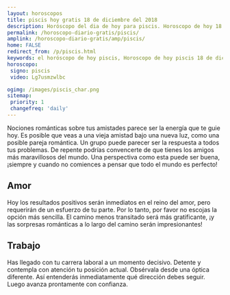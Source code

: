 ```yaml
---
layout: horoscopos
title: piscis hoy gratis 18 de diciembre del 2018 
description: Horóscopo del dia de hoy para piscis. Horoscopo de hoy 18 de diciembre del 2018. Las predicciones de amor, trabajo, vida personal gratis.
permalink: /horoscopo-diario-gratis/piscis/
amplink: /horoscopo-diario-gratis/amp/piscis/
home: FALSE
redirect_from: /p/piscis.html
keywords: el horóscopo de hoy piscis, Horoscopo de hoy piscis 18 de diciembre del 2018,horóscopo del día,horoscopo del dia de hoy,horoscopo de hoy,horoscopo de hoy piscis,piscis hoy,signos zodiacales,horóscopo de hoy,horoscopos de hoy,horoscopo piscis hoy,horoscopo de piscis de hoy,horóscopo de hoy piscis,horoscopos,piscis de hoy,los horoscopos de hoy,piscis de hoy,piscis 18 de diciembre del 2018,signos zodiacales 2018, el horoscopo de hoy
horoscopo:
 signo: piscis
 video: Lg7usmzwlbc

ogimg: /images/piscis_char.png
sitemap:
 priority: 1
 changefreq: 'daily'
---
```



Nociones románticas sobre tus amistades parece ser la energía que te guie hoy. Es posible que veas a una vieja amistad bajo una nueva luz, como una posible pareja romántica. Un grupo puede parecer ser la respuesta a todos tus problemas. De repente podrías convencerte de que tienes los amigos más maravillosos del mundo. Una perspectiva como esta puede ser buena, ¡siempre y cuando no comiences a pensar que todo el mundo es perfecto!

## Amor

Hoy los resultados positivos serán inmediatos en el reino del amor, pero requerirán de un esfuerzo de tu parte. Por lo tanto, por favor no escojas la opción más sencilla. El camino menos transitado será más gratificante, ¡y las sorpresas románticas a lo largo del camino serán impresionantes!

## Trabajo

Has llegado con tu carrera laboral a un momento decisivo. Detente y contempla con atención tu posición actual. Obsérvala desde una óptica diferente. Así entenderás inmediatamente qué dirección debes seguir. Luego avanza prontamente con confianza.